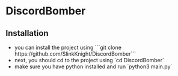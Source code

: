 # DiscordBomber

<h2>Installation</h2>

<ul>
  <li> you can install the project using ```git clone https://github.com/SlinkKnight/DiscordBomber```
  <li> next, you should cd to the project using `cd DiscordBomber`
  <li> make sure you have python installed and run `python3 main.py`
